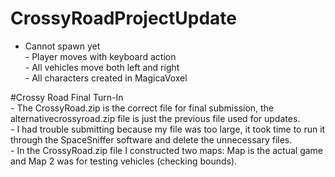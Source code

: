 # CrossyRoadProjectUpdate
- Cannot spawn yet
<br /> - Player moves with keyboard action
<br /> - All vehicles move both left and right
<br /> - All characters created in MagicaVoxel

#Crossy Road Final Turn-In
<br /> - The CrossyRoad.zip is the correct file for final submission, the alternativecrossyroad.zip file is just the previous file used for updates.
<br /> - I had trouble submitting because my file was too large, it took time to run it through the SpaceSniffer software and delete the unnecessary files.
<br /> - In the CrossyRoad.zip file I constructed two maps: Map is the actual game and Map 2 was for testing vehicles (checking bounds).
